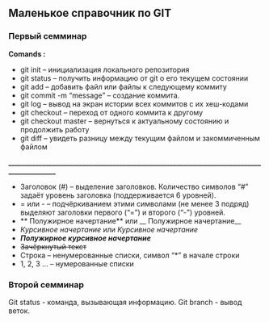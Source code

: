 ## Маленькое справочник по GIT
### Первый семминар
**Comands :**
* git init – инициализация локального репозитория
* git status – получить информацию от git о его текущем состоянии
* git add – добавить файл или файлы к следующему коммиту
* git commit -m “message” – создание коммита.
* git log – вывод на экран истории всех коммитов с их хеш-кодами
* git checkout – переход от одного коммита к другому
* git checkout master – вернуться к актуальному состоянию и продолжить работу
* git diff – увидеть разницу между текущим файлом и закоммиченным файлом

**_________________________________________________________________________________________**

* Заголовок (#) – выделение заголовков. Количество символов “#” задаёт уровень заголовка
(поддерживается 6 уровней).
* = или - – подчёркиванием этими символами (не менее 3 подряд) выделяют заголовки первого
(“=”) и второго (“-”) уровней.
* ** Полужирное начертание** или __ Полужирное начертание__
* *Курсивное начертание* или _Курсивное начертание_
* ***Полужирное курсивное начертание***
* ~~Зачёркнутый текст~~
* Строка – ненумерованные списки, символ “*” в начале строки
* 1, 2, 3 … – нумерованные списки

### Второй семминар

Git status - команда, вызывающая информацию.
Git branch - вывод веток.

